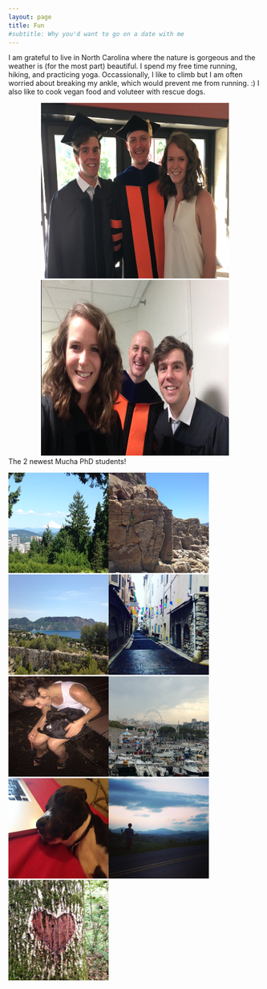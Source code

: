 ```yaml
---
layout: page
title: Fun
#subtitle: Why you'd want to go on a date with me
---
```


I am grateful to live in North Carolina where the nature is gorgeous and the weather is (for the most part) beautiful. I spend my free time running, hiking, and practicing yoga. Occassionally, I like to climb but I am often worried about breaking my ankle, which would prevent me from running. :) I also like to cook vegan food and voluteer with rescue dogs. 

<center><img src="/img/May12_3.png" alt="grad1" width="375" height="350"></center><center><img src="/img/May12_4.png" alt="grad2" width="375" height="350"></center> The 2 newest Mucha PhD students!

<img src="/img/2017-05-27 15.46.02.jpg" alt="Potland, OR" width="200" height="200"><img src="/img/2017-07-13 06.48.51.jpg" alt="Toulong, France" width="200" height="200"><img src="/img/2017-07-18 07.34.53.jpg" alt="Toulon, France" width="200" height="200"><img src="/img/2017-07-20 11.04.59.jpg" alt="Nice, France" width="200" height="200"><img src="/img/2017-08-29 21.13.44.jpg" alt="Falling in love" width="200" height="200"><img src="/img/2017-07-20 11.50.57.jpg" alt="Nice,France" width="200" height="200"><img src="/img/2017-09-11 21.50.20.jpg" alt="Sleeping puppy" width="200" height="200"><img src="/img/2017-04-28 20.22.59.jpg" alt="Asheville, NC" width="200" height="200"><img src="/img/2017-10-08 15.17.00.jpg" alt="Chapel Hill, NC" width="200" height="200">






















